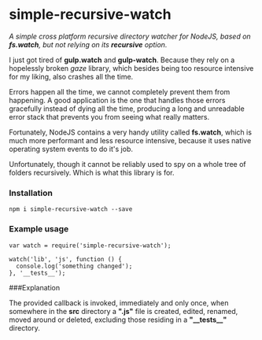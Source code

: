 # simple-recursive-watch
*A simple cross platform recursive directory watcher for NodeJS, based on __fs.watch__, but not relying on its
__recursive__ option.*

I just got tired of **gulp.watch** and **gulp-watch**.
Because they rely on a hopelessly broken *gaze* library, which besides being too resource intensive for my liking, also
crashes all the time.

Errors happen all the time, we cannot completely prevent them from happening. A good application is the one that handles
those errors gracefully instead of dying all the time, producing a long and unreadable error stack that prevents you
from seeing what really matters.

Fortunately, NodeJS contains a very handy utility called **fs.watch**, which is much more performant and less resource
intensive, because it uses native operating system events to do it's job.

Unfortunately, though it cannot be reliably used to spy on a whole tree of folders recursively. Which is what this
library is for.
### Installation

    npm i simple-recursive-watch --save
### Example usage

    var watch = require('simple-recursive-watch');
    
    watch('lib', 'js', function () {
      console.log('something changed');
    }, '__tests__');
###Explanation

The provided callback is invoked, immediately and only once, when somewhere in the __src__ directory a __".js"__ file is
created, edited, renamed, moved around or deleted, excluding those residing in a __"\_\_tests\_\_"__ directory.